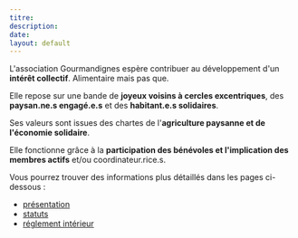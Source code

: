 ```yaml
---
titre:
description:
date:
layout: default
---
```


L'association Gourmandignes espère contribuer au développement d'un **intérêt collectif**. Alimentaire mais pas que.

Elle repose sur une bande de **joyeux voisins à cercles excentriques**, des **paysan.ne.s engagé.e.s** et des **habitant.e.s solidaires**.

Ses valeurs sont issues des chartes de l'**agriculture paysanne et de l'économie solidaire**.

Elle fonctionne grâce à la **participation des bénévoles et l'implication des membres actifs** et/ou coordinateur.rice.s.

Vous pourrez trouver des informations plus détaillés dans les pages ci-dessous :

* [présentation](gourmandignes.html)
* [statuts](statuts.html)
* [réglement intérieur](reglement.html)
